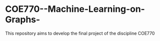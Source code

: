 # COE770--Machine-Learning-on-Graphs-
This repository aims to develop the final project of the discipline COE770
